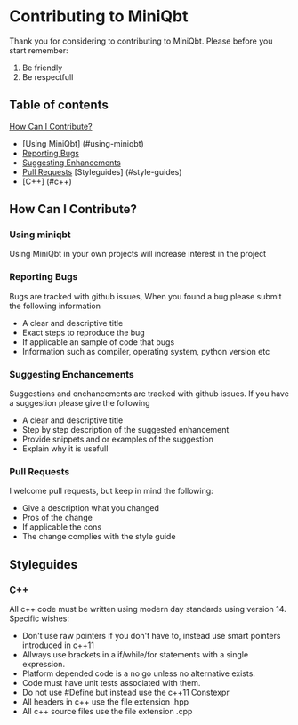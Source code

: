 # Contributing to MiniQbt
Thank you for considering to contributing to MiniQbt. Please before you start remember:
1. Be friendly
2. Be respectfull

## Table of contents
[How Can I Contribute?](#how-can-i-contribute)
  * [Using MiniQbt] (#using-miniqbt)
  * [Reporting Bugs](#reporting-bugs)
  * [Suggesting Enhancements](#suggesting-enhancements)
  * [Pull Requests](#pull-requests)
[Styleguides] (#style-guides)
  * [C++] (#c++)

## How Can I Contribute?
### Using miniqbt
Using MiniQbt in your own projects will increase interest in the project

### Reporting Bugs
Bugs are tracked with github issues, When you found a bug please submit the following information
* A clear and descriptive title
* Exact steps to reproduce the bug
* If applicable an sample of code that bugs
* Information such as compiler, operating system, python version etc

### Suggesting Enchancements
Suggestions and enchancements are tracked with github issues. If you have a suggestion please give the following
* A clear and descriptive title
* Step by step description of the suggested enhancement
* Provide snippets and or examples of the suggestion
* Explain why it is usefull

### Pull Requests
I welcome pull requests, but keep in mind the following:
* Give a description what you changed
* Pros of the change
* If applicable the cons
* The change complies with the style guide

## Styleguides
### C++
All c++ code must be written using modern day standards using version 14.
Specific wishes:
* Don't use raw pointers if you don't have to, instead use smart pointers introduced in c++11
* Allways use brackets in a if/while/for statements with a single expression.
* Platform depended code is a no go unless no alternative exists.
* Code must have unit tests associated with them.
* Do not use #Define but instead use the c++11 Constexpr 
* All headers in c++ use the file extension .hpp
* All c++ source files use the file extension .cpp
